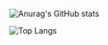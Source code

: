 ![Anurag's GitHub stats](https://github-readme-stats.vercel.app/api?username=Xavier7071&show_icons=true&theme=radical)

![Top Langs](https://github-readme-stats.vercel.app/api/top-langs/?username=Xavier7071&layout=compact)
